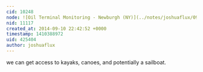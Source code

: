 ```yaml
---
cid: 10248
node: ![Oil Terminal Monitoring - Newburgh (NY)](../notes/joshuaflux/09-08-2014/oil-terminal-monitoring-newburgh-ny)
nid: 11117
created_at: 2014-09-10 22:42:52 +0000
timestamp: 1410388972
uid: 425404
author: joshuaflux
---
```


we can get access to kayaks, canoes, and potentially a sailboat.